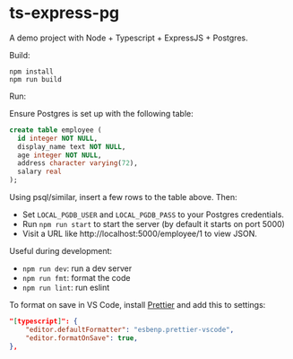 # ts-express-pg

A demo project with Node + Typescript + ExpressJS + Postgres.


Build:

```shell
npm install
npm run build
```

Run:

Ensure Postgres is set up with the following table:

```sql
create table employee (
  id integer NOT NULL,
  display_name text NOT NULL,
  age integer NOT NULL,
  address character varying(72),
  salary real
);
```

Using psql/similar, insert a few rows to the table above. Then:

* Set `LOCAL_PGDB_USER` and `LOCAL_PGDB_PASS` to your Postgres credentials.
* Run `npm run start` to start the server (by default it starts on port 5000)
* Visit a URL like http://localhost:5000/employee/1 to view JSON.


Useful during development:

* `npm run dev`: run a dev server
* `npm run fmt`: format the code
* `npm run lint`: run eslint

To format on save in VS Code, install [Prettier](https://marketplace.visualstudio.com/items?itemName=esbenp.prettier-vscode)
and add this to settings:

```json
"[typescript]": {
    "editor.defaultFormatter": "esbenp.prettier-vscode",
    "editor.formatOnSave": true,
},
```
